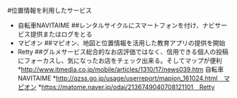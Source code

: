 #位置情報を利用したサービス

* 自転車NAVITAIME
##レンタルサイクルにスマートフォンを付け、ナビサービス提供またはログをとる
* マピオン
##マピオン、地図と位置情報を活用した教育アプリの提供を開始
* Retty
##グルメサービス総合的なお店評価ではなく、信用できる個人の投稿にフォーカスし、気になったお店をチェック出来る。そしてマップが便利
*http://www.itmedia.co.jp/mobile/articles/1310/17/news039.htm 自転車NAVITAIME
*http://qzss.go.jp/usage/userreport/mapion_161024.html　マピオン
*https://matome.naver.jp/odai/2136749040708121101　Retty
